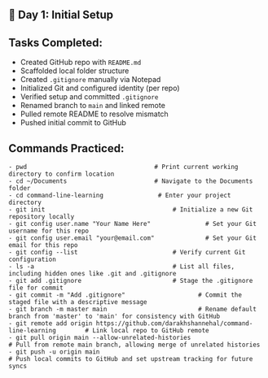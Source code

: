 
## 📄 Day 1: Initial Setup

## Tasks Completed:

-   Created GitHub repo with `README.md`
-   Scaffolded local folder structure
-   Created `.gitignore` manually via Notepad
-   Initialized Git and configured identity (per repo)
-   Verified setup and committed `.gitignore`
-   Renamed branch to `main` and linked remote
-   Pulled remote README to resolve mismatch
-   Pushed initial commit to GitHub

## Commands Practiced:

```         
- pwd                                   # Print current working directory to confirm location
- cd ~/Documents                        # Navigate to the Documents folder
- cd command-line-learning               # Enter your project directory
- git init                                   # Initialize a new Git repository locally
- git config user.name "Your Name Here"               # Set your Git username for this repo 
- git config user.email "your@email.com"              # Set your Git email for this repo
- git config --list                          # Verify current Git configuration
- ls -a                                      # List all files, including hidden ones like .git and .gitignore
- git add .gitignore                         # Stage the .gitignore file for commit
- git commit -m "Add .gitignore"                    # Commit the staged file with a descriptive message
- git branch -m master main                         # Rename default branch from 'master' to 'main' for consistency with GitHub
- git remote add origin https://github.com/darakhshannehal/command-line-learning        # Link local repo to GitHub remote
- git pull origin main --allow-unrelated-histories                                      # Pull from remote main branch, allowing merge of unrelated histories
- git push -u origin main                                                               # Push local commits to GitHub and set upstream tracking for future syncs

```
